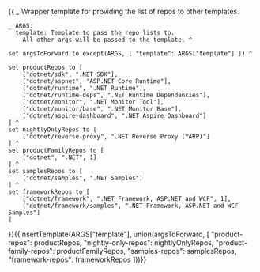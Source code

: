 {{
    _ Wrapper template for providing the list of repos to other templates.

    _ ARGS:
      template: Template to pass the repo lists to.
        All other args will be passed to the template. ^

    set argsToForward to except(ARGS, [ "template": ARGS["template"] ]) ^

    set productRepos to [
        ["dotnet/sdk", ".NET SDK"],
        ["dotnet/aspnet", "ASP.NET Core Runtime"],
        ["dotnet/runtime", ".NET Runtime"],
        ["dotnet/runtime-deps", ".NET Runtime Dependencies"],
        ["dotnet/monitor", ".NET Monitor Tool"],
        ["dotnet/monitor/base", ".NET Monitor Base"],
        ["dotnet/aspire-dashboard", ".NET Aspire Dashboard"]
    ] ^
    set nightlyOnlyRepos to [
        ["dotnet/reverse-proxy", ".NET Reverse Proxy (YARP)"]
    ] ^
    set productFamilyRepos to [
        ["dotnet", ".NET", 1]
    ] ^
    set samplesRepos to [
        ["dotnet/samples", ".NET Samples"]
    ] ^
    set frameworkRepos to [
        ["dotnet/framework", ".NET Framework, ASP.NET and WCF", 1],
        ["dotnet/framework/samples", ".NET Framework, ASP.NET and WCF Samples"]
    ]

}}{{InsertTemplate(ARGS["template"], union(argsToForward, [
    "product-repos": productRepos,
    "nightly-only-repos": nightlyOnlyRepos,
    "product-family-repos": productFamilyRepos,
    "samples-repos": samplesRepos,
    "framework-repos": frameworkRepos
]))}}
